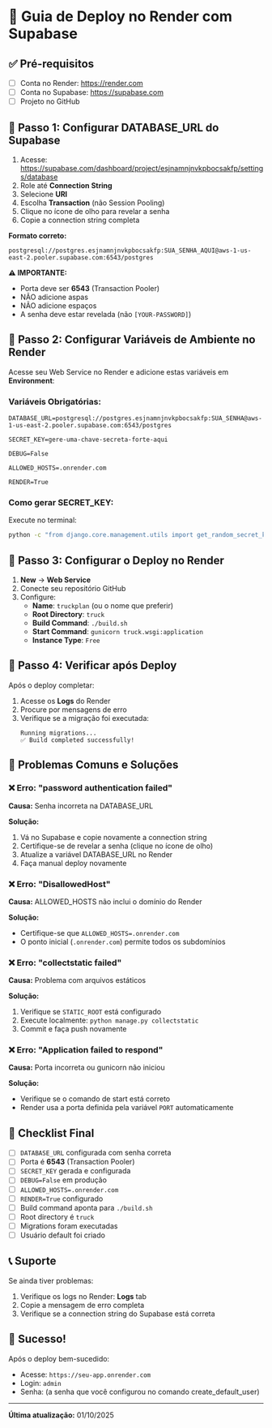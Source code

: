# 🚀 Guia de Deploy no Render com Supabase

## ✅ Pré-requisitos

- [ ] Conta no Render: https://render.com
- [ ] Conta no Supabase: https://supabase.com
- [ ] Projeto no GitHub

## 📝 Passo 1: Configurar DATABASE_URL do Supabase

1. Acesse: https://supabase.com/dashboard/project/esjnamnjnvkpbocsakfp/settings/database
2. Role até **Connection String**
3. Selecione **URI**
4. Escolha **Transaction** (não Session Pooling)
5. Clique no ícone de olho para revelar a senha
6. Copie a connection string completa

**Formato correto:**
```
postgresql://postgres.esjnamnjnvkpbocsakfp:SUA_SENHA_AQUI@aws-1-us-east-2.pooler.supabase.com:6543/postgres
```

**⚠️ IMPORTANTE:**
- Porta deve ser **6543** (Transaction Pooler)
- NÃO adicione aspas
- NÃO adicione espaços
- A senha deve estar revelada (não `[YOUR-PASSWORD]`)

## 📝 Passo 2: Configurar Variáveis de Ambiente no Render

Acesse seu Web Service no Render e adicione estas variáveis em **Environment**:

### Variáveis Obrigatórias:

```
DATABASE_URL=postgresql://postgres.esjnamnjnvkpbocsakfp:SUA_SENHA@aws-1-us-east-2.pooler.supabase.com:6543/postgres

SECRET_KEY=gere-uma-chave-secreta-forte-aqui

DEBUG=False

ALLOWED_HOSTS=.onrender.com

RENDER=True
```

### Como gerar SECRET_KEY:

Execute no terminal:
```bash
python -c "from django.core.management.utils import get_random_secret_key; print(get_random_secret_key())"
```

## 📝 Passo 3: Configurar o Deploy no Render

1. **New** → **Web Service**
2. Conecte seu repositório GitHub
3. Configure:
   - **Name**: `truckplan` (ou o nome que preferir)
   - **Root Directory**: `truck`
   - **Build Command**: `./build.sh`
   - **Start Command**: `gunicorn truck.wsgi:application`
   - **Instance Type**: `Free`

## 📝 Passo 4: Verificar após Deploy

Após o deploy completar:

1. Acesse os **Logs** do Render
2. Procure por mensagens de erro
3. Verifique se a migração foi executada:
   ```
   Running migrations...
   ✅ Build completed successfully!
   ```

## 🐛 Problemas Comuns e Soluções

### ❌ Erro: "password authentication failed"

**Causa:** Senha incorreta na DATABASE_URL

**Solução:**
1. Vá no Supabase e copie novamente a connection string
2. Certifique-se de revelar a senha (clique no ícone de olho)
3. Atualize a variável DATABASE_URL no Render
4. Faça manual deploy novamente

### ❌ Erro: "DisallowedHost"

**Causa:** ALLOWED_HOSTS não inclui o domínio do Render

**Solução:**
- Certifique-se que `ALLOWED_HOSTS=.onrender.com`
- O ponto inicial (`.onrender.com`) permite todos os subdomínios

### ❌ Erro: "collectstatic failed"

**Causa:** Problema com arquivos estáticos

**Solução:**
1. Verifique se `STATIC_ROOT` está configurado
2. Execute localmente: `python manage.py collectstatic`
3. Commit e faça push novamente

### ❌ Erro: "Application failed to respond"

**Causa:** Porta incorreta ou gunicorn não iniciou

**Solução:**
- Verifique se o comando de start está correto
- Render usa a porta definida pela variável `PORT` automaticamente

## 🎯 Checklist Final

- [ ] `DATABASE_URL` configurada com senha correta
- [ ] Porta é **6543** (Transaction Pooler)
- [ ] `SECRET_KEY` gerada e configurada
- [ ] `DEBUG=False` em produção
- [ ] `ALLOWED_HOSTS=.onrender.com`
- [ ] `RENDER=True` configurado
- [ ] Build command aponta para `./build.sh`
- [ ] Root directory é `truck`
- [ ] Migrations foram executadas
- [ ] Usuário default foi criado

## 📞 Suporte

Se ainda tiver problemas:
1. Verifique os logs no Render: **Logs** tab
2. Copie a mensagem de erro completa
3. Verifique se a connection string do Supabase está correta

## 🎉 Sucesso!

Após o deploy bem-sucedido:
- Acesse: `https://seu-app.onrender.com`
- Login: `admin`
- Senha: (a senha que você configurou no comando create_default_user)

---

**Última atualização:** 01/10/2025

